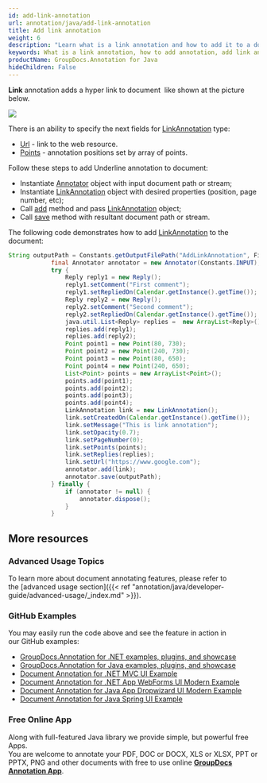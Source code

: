 ```yaml
---
id: add-link-annotation
url: annotation/java/add-link-annotation
title: Add link annotation
weight: 6
description: "Learn what is a link annotation and how to add it to a document programmatically using GroupDocs.Annotation for Java."
keywords: What is a link annotation, how to add annotation, add link annotation
productName: GroupDocs.Annotation for Java
hideChildren: False
---
```

**Link** annotation adds a hyper link to document  like shown at the picture below. 

![](annotation/java/images/add-link-annotation.png)

There is an ability to specify the next fields for [LinkAnnotation](https://apireference.groupdocs.com/java/annotation/com.groupdocs.annotation.models.annotationmodels/LinkAnnotation) type:
*   [Url](https://apireference.groupdocs.com/annotation/java/com.groupdocs.annotation.models.annotationmodels/LinkAnnotation#getUrl()) - link to the web resource.
*   [Points](https://apireference.groupdocs.com/annotation/java/com.groupdocs.annotation.models.annotationmodels/LinkAnnotation#getPoints()) - annotation positions set by array of points.

Follow these steps to add Underline annotation to document:
*   Instantiate [Annotator](https://apireference.groupdocs.com/java/annotation/com.groupdocs.annotation/Annotator) object with input document path or stream;
*   Instantiate [LinkAnnotation](https://apireference.groupdocs.com/java/annotation/com.groupdocs.annotation.models.annotationmodels/LinkAnnotation) object with desired properties (position, page number, etc);
*   Call [add](https://apireference.groupdocs.com/java/annotation/com.groupdocs.annotation/Annotator#add(com.groupdocs.annotation.models.annotationmodels.AnnotationBase)) method and pass [LinkAnnotation](https://apireference.groupdocs.com/java/annotation/com.groupdocs.annotation.models.annotationmodels/LinkAnnotation) object;
*   Call [save](https://apireference.groupdocs.com/java/annotation/com.groupdocs.annotation/Annotator#save(java.io.InputStream)) method with resultant document path or stream.
    
The following code demonstrates how to add [LinkAnnotation](https://apireference.groupdocs.com/java/annotation/com.groupdocs.annotation.models.annotationmodels/LinkAnnotation) to the document:

```java
String outputPath = Constants.getOutputFilePath("AddLinkAnnotation", FilenameUtils.getExtension(Constants.INPUT));
            final Annotator annotator = new Annotator(Constants.INPUT);
            try {
                Reply reply1 = new Reply();
                reply1.setComment("First comment");
                reply1.setRepliedOn(Calendar.getInstance().getTime());
                Reply reply2 = new Reply();
                reply2.setComment("Second comment");
                reply2.setRepliedOn(Calendar.getInstance().getTime());
                java.util.List<Reply> replies =  new ArrayList<Reply>();
                replies.add(reply1);
                replies.add(reply2);
                Point point1 = new Point(80, 730);
                Point point2 = new Point(240, 730);
                Point point3 = new Point(80, 650);
                Point point4 = new Point(240, 650);
                List<Point> points = new ArrayList<Point>();
                points.add(point1);
                points.add(point2);
                points.add(point3);
                points.add(point4);
                LinkAnnotation link = new LinkAnnotation();
                link.setCreatedOn(Calendar.getInstance().getTime());
                link.setMessage("This is link annotation");
                link.setOpacity(0.7);
                link.setPageNumber(0);
                link.setPoints(points);
                link.setReplies(replies);
                link.setUrl("https://www.google.com");
                annotator.add(link);
                annotator.save(outputPath);
            } finally {
                if (annotator != null) {
                    annotator.dispose();
                }
            }
```

## More resources
### Advanced Usage Topics
To learn more about document annotating features, please refer to the [advanced usage section]({{< ref "annotation/java/developer-guide/advanced-usage/_index.md" >}}).

### GitHub Examples
You may easily run the code above and see the feature in action in our GitHub examples:

*   [GroupDocs.Annotation for .NET examples, plugins, and showcase](https://github.com/groupdocs-annotation/GroupDocs.Annotation-for-.NET)
*   [GroupDocs.Annotation for Java examples, plugins, and showcase](https://github.com/groupdocs-annotation/GroupDocs.Annotation-for-Java)
*   [Document Annotation for .NET MVC UI Example](https://github.com/groupdocs-annotation/GroupDocs.Annotation-for-.NET-MVC)
*   [Document Annotation for .NET App WebForms UI Modern Example](https://github.com/groupdocs-annotation/GroupDocs.Annotation-for-.NET-WebForms)
*   [Document Annotation for Java App Dropwizard UI Modern Example](https://github.com/groupdocs-annotation/GroupDocs.Annotation-for-Java-Dropwizard)
*   [Document Annotation for Java Spring UI Example](https://github.com/groupdocs-annotation/GroupDocs.Annotation-for-Java-Spring)

### Free Online App
Along with full-featured Java library we provide simple, but powerful free Apps.  
You are welcome to annotate your PDF, DOC or DOCX, XLS or XLSX, PPT or PPTX, PNG and other documents with free to use online **[GroupDocs Annotation App](https://products.groupdocs.app/annotation)**.

